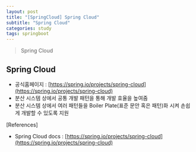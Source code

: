 ```yaml
---
layout: post
title: "[SpringCloud] Spring Cloud"
subtitle: "Spring Cloud"
categories: study
tags: springboot
---
```


> Spring Cloud

## Spring Cloud
- 공식홈페이지 : [https://spring.io/projects/spring-cloud](https://spring.io/projects/spring-cloud)
- 분산 시스템 상에서 공통 개발 패턴을 통해 개발 효율을 높여줌
- 분산 시스템 상에서 여러 패턴들을 Boiler Plate(표준 문안 혹은 패턴)화 시켜 손쉽게 개발할 수 있도록 지원


[References]
- Spring Cloud docs : [https://spring.io/projects/spring-cloud](https://spring.io/projects/spring-cloud)